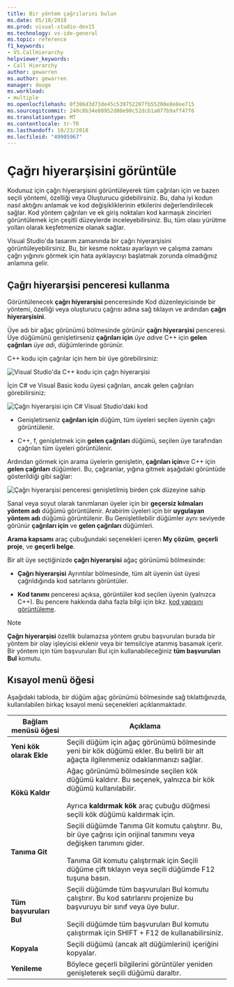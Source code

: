 ```yaml
---
title: Bir yöntem çağrılarını bulun
ms.date: 05/18/2018
ms.prod: visual-studio-dev15
ms.technology: vs-ide-general
ms.topic: reference
f1_keywords:
- VS.CallHierarchy
helpviewer_keywords:
- Call Hierarchy
author: gewarren
ms.author: gewarren
manager: douge
ms.workload:
- multiple
ms.openlocfilehash: 0f386d3d73de45c539752207fb55200e8e8ee715
ms.sourcegitcommit: 240c8b34e80952d00e90c52dcb1a077b9aff47f6
ms.translationtype: MT
ms.contentlocale: tr-TR
ms.lasthandoff: 10/23/2018
ms.locfileid: "49905967"
---
```

# <a name="view-call-hierarchy"></a>Çağrı hiyerarşisini görüntüle

Kodunuz için çağrı hiyerarşisini görüntüleyerek tüm çağrıları için ve bazen seçili yöntemi, özelliği veya Oluşturucu gidebilirsiniz. Bu, daha iyi kodun nasıl aktığını anlamak ve kod değişikliklerinin etkilerini değerlendirilecek sağlar. Kod yöntem çağrıları ve ek giriş noktaları kod karmaşık zincirleri görüntülemek için çeşitli düzeylerde inceleyebilirsiniz. Bu, tüm olası yürütme yolları olarak keşfetmenize olanak sağlar.

Visual Studio'da tasarım zamanında bir çağrı hiyerarşisini görüntüleyebilirsiniz. Bu, bir kesme noktası ayarlayın ve çalışma zamanı çağrı yığınını görmek için hata ayıklayıcıyı başlatmak zorunda olmadığınız anlamına gelir.

## <a name="use-the-call-hierarchy-window"></a>Çağrı hiyerarşisi penceresi kullanma

Görüntülenecek **çağrı hiyerarşisi** penceresinde Kod düzenleyicisinde bir yöntemi, özelliği veya oluşturucu çağrısı adına sağ tıklayın ve ardından **çağrı hiyerarşisini**.

Üye adı bir ağaç görünümü bölmesinde görünür **çağrı hiyerarşisi** penceresi. Üye düğümünü genişletirseniz **çağrıları için** *üye adı*ve C++ için **gelen çağrıları** *üye adı*, düğümlerinde görünür.

C++ kodu için çağrılar için hem bir üye görebilirsiniz:

![Visual Studio'da C++ kodu için çağrı hiyerarşisi](media/call-hierarchy-cpp.png)

İçin C# ve Visual Basic kodu üyesi çağrıları, ancak gelen çağrıları görebilirsiniz:

![Çağrı hiyerarşisi için C# Visual Studio'daki kod](media/call-hierarchy-csharp.png)

- Genişletirseniz **çağrıları için** düğüm, tüm üyeleri seçilen üyenin çağrı görüntülenir.

- C++, f, genişletmek için **gelen çağrıları** düğümü, seçilen üye tarafından çağrılan tüm üyeleri görüntülenir.

Ardından görmek için arama üyelerin genişletin, **çağrıları için**ve C++ için **gelen çağrıları** düğümleri. Bu, çağıranlar, yığına gitmek aşağıdaki görüntüde gösterildiği gibi sağlar:

![Çağrı hiyerarşisi penceresi genişletilmiş birden çok düzeyine sahip](media/call-hierarchy-csharp-expanded.png)

Sanal veya soyut olarak tanımlanan üyeler için bir **geçersiz kılmaları yöntem adı** düğümü görüntülenir. Arabirim üyeleri için bir **uygulayan yöntem adı** düğümü görüntülenir. Bu Genişletilebilir düğümler aynı seviyede görünür **çağrıları için** ve **gelen çağrıları** düğümleri.

**Arama kapsamı** araç çubuğundaki seçenekleri içeren **My çözüm**, **geçerli proje**, ve **geçerli belge**.

Bir alt üye seçtiğinizde **çağrı hiyerarşisi** ağaç görünümü bölmesinde:

- **Çağrı hiyerarşisi** Ayrıntılar bölmesinde, tüm alt üyenin üst üyesi çağrıldığında kod satırlarını görüntüler.

- **Kod tanımı** penceresi açıksa, görüntüler kod seçilen üyenin (yalnızca C++). Bu pencere hakkında daha fazla bilgi için bkz. [kod yapısını görüntüleme](../../ide/viewing-the-structure-of-code.md).

> [!NOTE]
> **Çağrı hiyerarşisi** özellik bulamazsa yöntem grubu başvuruları burada bir yöntem bir olay işleyicisi eklenir veya bir temsilciye atanmış basamak içerir. Bir yöntem için tüm başvuruları Bul için kullanabileceğiniz **tüm başvuruları Bul** komutu.

## <a name="shortcut-menu-items"></a>Kısayol menü öğesi

Aşağıdaki tabloda, bir düğüm ağaç görünümü bölmesinde sağ tıklattığınızda, kullanılabilen birkaç kısayol menü seçenekleri açıklanmaktadır.

|Bağlam menüsü öğesi|Açıklama|
| - |-----------------|
|**Yeni kök olarak Ekle**|Seçili düğüm için ağaç görünümü bölmesinde yeni bir kök düğümü ekler. Bu belirli bir alt ağaçta ilgilenmeniz odaklanmanızı sağlar.|
|**Kökü Kaldır**|Ağaç görünümü bölmesinde seçilen kök düğümü kaldırır. Bu seçenek, yalnızca bir kök düğümü kullanılabilir.<br /><br /> Ayrıca **kaldırmak kök** araç çubuğu düğmesi seçili kök düğümü kaldırmak için.|
|**Tanıma Git**|Seçili düğümde Tanıma Git komutu çalıştırır. Bu, bir üye çağrısı için orijinal tanımını veya değişken tanımını gider.<br /><br /> Tanıma Git komutu çalıştırmak için Seçili düğüme çift tıklayın veya seçili düğümde F12 tuşuna basın.|
|**Tüm başvuruları Bul**|Seçili düğümde tüm başvuruları Bul komutu çalıştırır. Bu kod satırlarını projenize bu başvuruyu bir sınıf veya üye bulur.<br /><br /> Seçili düğümde tüm başvuruları Bul komutu çalıştırmak için SHIFT + F12 de kullanabilirsiniz.|
|**Kopyala**|Seçili düğümü (ancak alt düğümlerini) içeriğini kopyalar.|
|**Yenileme**|Böylece geçerli bilgilerini görüntüler yeniden genişleterek seçili düğümü daraltır.|